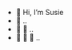 - 👋 Hi, I’m Susie 
- 👋 ..
- 👋 👋 ..
- 👋 👋 👋 ..

<!---
susj0/susj0 is a ✨ special ✨ repository because its `README.md` (this file) appears on your GitHub profile.
You can click the Preview link to take a look at your changes.
--->
